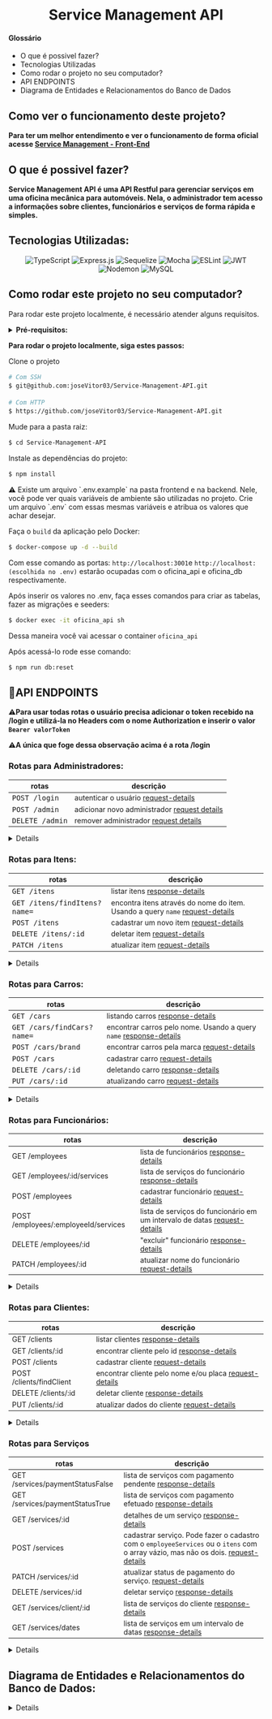 <h1 align="center">Service Management API</h1>

<h4>Glossário</h4>

- O que é possivel fazer?
- Tecnologias Utilizadas
- Como rodar o projeto no seu computador?
- API ENDPOINTS
- Diagrama de Entidades e Relacionamentos do Banco de Dados

## Como ver o funcionamento deste projeto?

**Para ter um melhor entendimento e ver o funcionamento de forma oficial acesse [Service Management - Front-End](https://github.com/joseVitor03/Service-Management-Front-End)**


## O que é possivel fazer?

**Service Management API é uma API Restful para gerenciar serviços em uma oficina mecânica para automóveis. Nela, o administrador tem acesso a informações sobre clientes, funcionários e serviços de forma rápida e simples.**

## Tecnologias Utilizadas:

<div align="center">

![TypeScript](https://img.shields.io/badge/typescript-%23007ACC.svg?style=for-the-badge&logo=typescript&logoColor=white)
![Express.js](https://img.shields.io/badge/express.js-%23404d59.svg?style=for-the-badge&logo=express&logoColor=%2361DAFB)
![Sequelize](https://img.shields.io/badge/Sequelize-52B0E7?style=for-the-badge&logo=Sequelize&logoColor=white)
![Mocha](https://img.shields.io/badge/-mocha-%238D6748?style=for-the-badge&logo=mocha&logoColor=white)
![ESLint](https://img.shields.io/badge/ESLint-4B3263?style=for-the-badge&logo=eslint&logoColor=white)
![JWT](https://img.shields.io/badge/JWT-black?style=for-the-badge&logo=JSON%20web%20tokens)
![Nodemon](https://img.shields.io/badge/NODEMON-%23323330.svg?style=for-the-badge&logo=nodemon&logoColor=%BBDEAD)
![MySQL](https://img.shields.io/badge/mysql-4479A1.svg?style=for-the-badge&logo=mysql&logoColor=white)

</div>

## Como rodar este projeto no seu computador?

Para rodar este projeto localmente, é necessário atender alguns requisitos.

<details>
    <summary><b>Pré-requisitos:</b></summary>

- Ter no mínimo 10GB livres no seu sistema.
- Ter o Git instalado em seu terminal. **[link](https://github.com/git-guides/install-git)**
- Ter uma chave SSH atrelada à sua conta no GitHub. [**link**](https://docs.github.com/en/authentication/connecting-to-github-with-ssh)
- Ter o Docker instalado em sua máquina na versão mais recente. Para instalar o Docker, acesse este [**link**](https://www.docker.com/).

</details>


**Para rodar o projeto localmente, siga estes passos:**

Clone o projeto

```bash
# Com SSH
$ git@github.com:joseVitor03/Service-Management-API.git

# Com HTTP
$ https://github.com/joseVitor03/Service-Management-API.git
```

Mude para a pasta raiz:

```bash
$ cd Service-Management-API
```

Instale as dependências do projeto:
```bash
$ npm install
```

<aside>
⚠️ Existe um arquivo `.env.example` na pasta frontend e na backend. Nele, você pode ver quais variáveis de ambiente são utilizadas no projeto.
Crie um arquivo `.env` com essas mesmas variáveis e atribua os valores que achar desejar.

</aside>


Faça o `build` da aplicação pelo Docker:

```bash
$ docker-compose up -d --build
```
Com esse comando as portas:
`http://localhost:3001`e `http://localhost:(escolhida no .env)` estarão ocupadas com o oficina_api e oficina_db respectivamente.

Após inserir os valores no .env, faça esses comandos para criar as tabelas, fazer as migrações e seeders:
```bash
$ docker exec -it oficina_api sh
```
Dessa maneira você vai acessar o container `oficina_api` 

Após acessá-lo rode esse comando:
```bash
$ npm run db:reset
```

## 📍API ENDPOINTS
⚠️**Para usar todas rotas o usuário precisa adicionar o token recebido na /login e utilizá-la no Headers com o nome Authorization e inserir o valor `Bearer valorToken`**

⚠️**A única que foge dessa observação acima é a rota /login**
### Rotas para Administradores:



| rotas              | descrição                                          
|----------------------|-----------------------------------------------------
| <kbd>POST /login</kbd>  | autenticar o usuário [request-details](#post-login-req)
| <kbd>POST /admin</kbd>     | adicionar novo administrador [request details](#post-admin-req)
| <kbd>DELETE /admin</kbd> | remover administrador [request details](#delete-admin)

<details>
    <sumary><h3>Solicitações e Respostas das rotas de admin</h3></sumary>

<h4 id="post-login-req">POST /login</h4>

##### REQUEST:
```json
{
  "email": "exaple@gmail.com",
  "password": "Ab12345678@"
}

```
##### RESPONSE:
```json
{
  "token": "eyJhbGciOiJIUzI1NiIsInR5cCI6IkpXVCJ9.eyJlbWFpbCI6Imp2NjgxMDMzQGdtYWlsLmNvbSIsInBhc3N3b3JkIjoiSnY5ODIyNzQ0OUAiLCJpYXQiOjE3MjQ5NzExNzMsImV4cCI6MTcyNTA1NzU3M30.hsmXyzDUl3Tot55VbpitHvbSAWBhO1yjXSUruIjKAtI"
}

```

<h4 id="post-admin-req">POST /admin</h4>

##### REQUEST:
```json
{
  "email": "example@gmail.com",
  "password": "Ab12345678@"
}

```
##### RESPONSE:
```json
{
  "id": 3,
  "email": "example@gmail.com",
  "password": "$2a$12$9bxR8BM/dia2.kDi57JRdex8EZtBOJYtQsN7KRLnpNwUZ0EmV2eJC"
}
```

<h4 id="delete-admin">DELETE /admin</h4>

##### REQUEST:
```json
{
  "email": "exaple@gmail.com",
}

```
##### RESPONSE:
```json
{
  "message": "Admin removido do sucesso"
}
```
</details>

### Rotas para Itens:
| rotas              | descrição                                          
|----------------------|-----------------------------------------------------
| <kbd>GET /itens</kbd> | listar itens [response-details](#get-list-itens)
| <kbd>GET /itens/findItens?name=</kbd>  | encontra itens através do nome do item. Usando a query `name` [request-details](#find-itens)
| <kbd>POST /itens</kbd> | cadastrar um novo item [request-details](#insert-item)
| <kbd>DELETE /itens/:id</kbd>  | deletar item [request-details](#delete-item)
| <kbd>PATCH /itens</kbd> | atualizar item [request-details](#update-item)
<details>
<sumary><h3>Solicitações e Respostas das rotas de itens</h3></sumary>

<h4 id="get-list-itens">GET /itens</h4>

##### RESPONSE:
```json
[{
    "id": 1,
    "name": "OLEO 15W40"
  },
  {
    "id": 2,
    "name": "OLEO 5W30"
  },
  {
    "id": 3,
    "name": "OLEO 0W20"
  },
  {
    "id": 4,
    "name": "OLEO DE CAMBIO"
  }]
```

<h4 id="find-itens">GET /itens/findItens?name=filtro</h4>

##### RESPONSE:
```json
[
  {
    "id": 16,
    "name": "FILTRO DE ÓLEO"
  },
  {
    "id": 17,
    "name": "FILTRO DE AR"
  },
  {
    "id": 48,
    "name": "FILTRO DE COMBUSTÍVEL"
  }
]
```

<h4 id="insert-item">POST /itens</h4>

#### REQUEST:
```json
{
  "name": "cabeçote"
}
```

#### RESPONSE:
```json
{
  "id": 38,
  "name": "CABEÇOTE"
}
```

<h4 id="delete-item">DELETE /itens</h4>

#### REQUEST:
```json
{
  "id": 38,
  "name": "CABEÇOTE"
}
```

#### RESPONSE:
```json
{
  "message": "Item excluído com sucesso."
}
```

<h4 id="update-item">PATCH /itens/2</h4>

#### REQUEST:
```json
{
  "name": "COXIM"
}
```

#### RESPONSE:
```json
{
  "id": 2,
  "name": "COXIM"
}
```
</details>

### Rotas para Carros:

| rotas       | descrição      
|-------------------|----------------------
| <kbd>GET /cars</kbd>  | listando carros [response-details](#list-cars)
| <kbd>GET /cars/findCars?name=</kbd>  | encontrar carros pelo nome. Usando a query `name` [response-details](#find-cars)
|<kbd>POST /cars/brand</kbd>  | encontrar carros pela marca [request-details](#find-cars-brand)
|<kbd>POST /cars</kbd>  | cadastrar carro [request-details](#insert-car)
|<kbd>DELETE /cars/:id</kbd>  | deletando carro [response-details](#delete-car)
|<kbd>PUT /cars/:id</kbd>  | atualizando carro [request-details](#update-car)

<details>
<sumary>Solicitações e Respostas das rotas de carros</sumary>

<h4 id="list-cars">GET /cars</h4>

#### RESPONSE:
```json
[
  {
    "id": 1,
    "name": "HONDA CIVIC",
    "year": 2020,
    "brand": "HONDA"
  },
  {
    "id": 2,
    "name": "PALIO",
    "year": 2015,
    "brand": "FIAT"
  },
  {
    "id": 3,
    "name": "VOLKSWAGEN GOL",
    "year": 2024,
    "brand": "VOLKSWAGEN"
  }]
```
<h4 id="find-cars">GET /cars/findCars?name=fi</h4>

#### RESPONSE:
```json
[{
    "id": 34,
    "name": "FORD FIESTA",
    "year": 2024,
    "brand": "FORD"
  },
  {
    "id": 64,
    "name": "HONDA FIT",
    "year": 2024,
    "brand": "HONDA"
  },
  {
    "id": 90,
    "name": "NISSAN PATHFINDER",
    "year": 2024,
    "brand": "NISSAN"
  }]
```
<h4 id="find-cars-brand">POST /cars/brand</h4>

#### REQUEST:
```json
{
  "brand": "HONDA"
}
```
#### RESPONSE:
```json
[
  {
    "id": 1,
    "name": "HONDA CIVIC",
    "year": 2020,
    "brand": "HONDA"
  },
  {
    "id": 63,
    "name": "HONDA CIVIC",
    "year": 2024,
    "brand": "HONDA"
  },
  {
    "id": 64,
    "name": "HONDA FIT",
    "year": 2024,
    "brand": "HONDA"
  }]
```

<h4 id="insert-car">POST /cars</h4>

#### REQUEST:
```json
{
  "name": "GOLF",
  "brand": "VOLKSWAGEN",
  "year": 2020
}
```

#### RESPONSE:
```json
{
  "id": 103,
  "name": "GOLF",
  "brand": "VOLKSWAGEN",
  "year": 2020
}
```

<h4 id="delete-car">DELETE /cars/2</h4>

#### RESPONSE:
```json
{
  "message": "carro excluído"
}
```

<h4 id="update-car">PUT /cars/2</h4>

#### REQUEST:
```json
{
  "name": "GOLF",
  "brand": "VOLKSWAGEN",
  "year": 2020
}
```

#### RESPONSE:
```json
{
  "id": 2,
  "name": "GOLF",
  "brand": "VOLKSWAGEN",
  "year": 2020
}
```

</details>


### Rotas para Funcionários:

| rotas    | descrição          
|----------------|-----------------
| GET /employees   | lista de funcionários [response-details](#list-employees)
| GET /employees/:id/services  | lista de serviços do funcionário [response-details](#list-services-by-employee)
| POST /employees  | cadastrar funcionário [request-details](#insert-employee)
| POST /employees/:employeeId/services  | lista de serviços do funcionário em um intervalo de datas [request-details](#list-services-by-employee-in-date-range)
| DELETE /employees/:id  | "excluir" funcionário [response-details](#delete-employee)
| PATCH /employees/:id   | atualizar nome do funcionário [request-details](#update-employee)

<details>
<sumary>Solicitações e Respostas das rotas de funcionários</sumary>

<h4 id="list-employees">GET /employees</h4>

#### RESPONSE:
```json
[
  {
    "id": 1,
    "name": "FABIO"
  },
  {
    "id": 2,
    "name": "LEANDRO"
  }
]
```

<h4 id="list-services-by-employee">GET /employees/1/services</h4>

#### RESPONSE:
```json
[
  {
    "labor": "500.00",
    "description": null,
    "service": {
      "id": 2,
      "totalService": "1750.00",
      "date": "2024-04-20",
      "paymentStatus": false,
      "principalEmployeeId": 1,
      "client": {
        "id": 2,
        "name": "Ciclano",
        "phone": "98765-4321",
        "carColor": "Vermelho",
        "plate": "XYZ-9A87",
        "car": {
          "id": 2,
          "name": "PALIO",
          "year": 2015,
          "brand": "FIAT"
        }
      }
    }
  }
]
```

<h4 id="insert-employee">POST /employees</h4>

#### REQUEST:
```json
{
  "name": "cleber"
}
```

#### RESPONSE:
```json
{
  "id": 3,
  "name": "CLEBER",
  "active": true
}
```

<h4 id="list-services-by-employee-in-date-range">POST /employees/1/services</h4>

#### REQUEST:
```json
{
  "dateInitial": "2024-01-10",
  "dateFinal": "2024-06-20"
}
```

#### RESPONSE
```json
[
  {
    "labor": "500.00",
    "description": "MÃO DE OBRA",
    "service": {
      "id": 2,
      "date": "2024-04-20",
      "client": {
        "id": 2,
        "name": "Ciclano",
        "carColor": "Vermelho",
        "plate": "XYZ-9A87",
        "car": {
          "id": 2,
          "name": "PALIO",
          "year": 2015,
          "brand": "FIAT"
        }
      }
    },
    "employee": {
      "id": 1,
      "name": "FABIO"
    }
  }
]
```

<h4 id="delete-employee">DELETE /employees/1</h4>

#### RESPONSE
```json
{
  "message": "funcionário excluído."
}
```

<h4 id="update-employee">PATCH /employees/2</h4>

#### REQUEST:
```json
{
  "name": "leandro"
}
```

#### RESPONSE:
```json
{
  "id": 2,
  "name": "Leandro"
}
```

</details>

### Rotas para Clientes:

|  rotas    | descrição           
|-------------|------------------
| GET /clients   | listar clientes [response-details](#list-clients)
| GET /clients/:id   | encontrar cliente pelo id [response-details](#get-client)
| POST /clients   | cadastrar cliente [request-details](#insert-client)
| POST /clients/findClient  | encontrar cliente pelo nome e/ou placa [request-details](#find-client-by-name-our-plate)
| DELETE /clients/:id  | deletar cliente [response-details](#delete-client)
| PUT /clients/:id  | atualizar dados do cliente [request-details](#update-client)

<details>
<sumary>Solicitações e Respostas das rotas de clientes</sumary>

<h4 id="list-clients">GET /clients</h4>

#### RESPONSE:
```json
[
  {
    "id": 1,
    "name": "Fulano",
    "phone": "12345-6789",
    "carColor": "Azul",
    "plate": "ABC-1B23",
    "car": {
      "id": 1,
      "name": "HONDA CIVIC",
      "year": 2020,
      "brand": "HONDA"
    }
  },
  {
    "id": 2,
    "name": "Ciclano",
    "phone": "98765-4321",
    "carColor": "Vermelho",
    "plate": "XYZ-9A87",
    "car": {
      "id": 2,
      "name": "PALIO",
      "year": 2015,
      "brand": "FIAT"
    }
  }
]
```
<h4 id="get-client">GET /clients/1</h4>

```json
{
  "id": 1,
  "name": "Fulano",
  "phone": "12345-6789",
  "carId": 1,
  "carColor": "Azul",
  "plate": "ABC-1B23",
  "car": {
    "id": 1,
    "name": "HONDA CIVIC",
    "year": 2020,
    "brand": "HONDA"
  }
}
```

<h4 id="insert-client">POST /clients</h4>

#### REQUEST:
```json
{
  "name": "Cleber",
  "carId": 4,
  "plate": "MCH3B23",
  "phone": "12 34567-8901",
  "carColor": "PRATA"
}
```

#### RESPONSE:
```json
{
  "id": 4,
  "name": "CLEBER",
  "phone": "12 34567-8901",
  "carColor": "PRATA",
  "plate": "MCH-3B23",
  "car": {
    "id": 4,
    "name": "VOLKSWAGEN VOYAGE",
    "year": 2024,
    "brand": "VOLKSWAGEN"
  }
}
```

<h4 id="find-client-by-name-our-plate">POST /clients/findClient</h4>

#### REQUEST:
```json
{
  "name": "",
  "plate": "X"
}
```
#### RESPONSE:
```json
[
  {
    "id": 2,
    "name": "Ciclano",
    "phone": "12 98765-4321",
    "carColor": "Vermelho",
    "plate": "XYZ-9A87",
    "car": {
      "id": 2,
      "name": "PALIO",
      "year": 2015,
      "brand": "FIAT"
    }
  }
]
```

<h4 id="delete-client">DELETE /clients/1</h4>

#### RESPONSE:
```json
{
  "message": "cliente excluído"
}
```

<h4 id="update-client">PUT /clients/2</h4>

#### REQUEST:
```json
{
  "name": "ana maria",
  "carId": 1,
  "plate": "MCH-1A23",
  "phone": "12 34568-9102",
  "carColor": "PRATA"
}
```

#### RESPONSE:
```json
{
  "id": 1,
  "name": "ana maria",
  "phone": "12 34568-9102",
  "plate": "MCH-1A23",
  "carId": 1,
  "carColor": "PRATA"
}
```

</details>

### Rotas para Serviços

|  rotas   | descrição       
|----------------|-----------------
| GET /services/paymentStatusFalse  | lista de serviços com pagamento pendente [response-details](#list-services-false)
| GET /services/paymentStatusTrue  | lista de serviços com pagamento efetuado [response-details](#list-services-true)
| GET /services/:id  | detalhes de um serviço [response-details](#find-service)
| POST /services   | cadastrar serviço. Pode fazer o cadastro com o `employeeServices` ou o `itens` com o array vázio, mas não os dois. [request-details](#insert-service)
| PATCH /services/:id  | atualizar status de pagamento do serviço. [request-details](#update-service)
| DELETE /services/:id  | deletar serviço [response-details](#delete-service)
| GET /services/client/:id  | lista de serviços do cliente [response-details](#services-client)
| GET /services/dates |  lista de serviços em um intervalo de datas [response-details](#services-dates)
<details>
<sumary>Solicitações e Respostas das rotas de serviços</sumary>

<h4 id="list-services-false">GET /services/paymentStatusFalse</h4>

#### RESPONSE
```json
[
  {
    "id": 2,
    "plate": "ASD-1Q24",
    "carColor": "vermelho",
    "totalService": "1750.00",
    "date": "2024-04-20",
    "paymentStatus": false,
    "client": {
      "id": 2,
      "name": "Ciclano",
      "phone": "98765-4321"
    },
    "principalEmployee": {
      "id": 1,
      "name": "FABIO",
      "active": true
    },
    "car": {
      "id": 55,
      "name": "HYUNDAI TUCSON",
      "year": 2024,
      "brand": "HYUNDAI"
    }
  }
]
```

<h4 id="list-services-true">GET /services/paymentStatusTrue</h4>

#### RESPONSE
```json
[
  {
    "id": 1,
    "plate": "ASD-1Q23",
    "carColor": "preto",
    "totalService": "750.00",
    "date": "2024-05-19",
    "paymentStatus": true,
    "client": {
      "id": 1,
      "name": "Fulano",
      "phone": "12345-6789"
    },
    "principalEmployee": {
      "id": 2,
      "name": "LEANDRO",
      "active": true
    },
    "car": {
      "id": 3,
      "name": "VOLKSWAGEN GOL",
      "year": 2024,
      "brand": "VOLKSWAGEN"
    }
  }
]
```
<h4 id="find-service">GET /services/1</h4>

#### RESPONSE:
```json
{
  "employees": [
    {
      "labor": "250.00",
      "description": "MÃO DE OBRA",
      "employee": {
        "id": 1,
        "name": "FABIO"
      }
    },
    {
      "labor": "250.00",
      "description": "ALINHAMENTO DE CABEÇOTE",
      "employee": {
        "id": 2,
        "name": "LEANDRO"
      }
    }
  ],
  "itens": [
    {
      "id": 1,
      "name": "OLEO 15W40",
      "qtdUnit": 2,
      "priceUnit": "125.00"
    }
  ],
  "basicServiceData": {
    "id": 1,
    "plate": "ASD-1Q23",
    "carColor": "preto",
    "totalService": "750.00",
    "date": "2024-05-19",
    "paymentStatus": true,
    "client": {
      "id": 1,
      "name": "Fulano",
      "phone": "12345-6789"
    },
    "principalEmployee": {
      "id": 2,
      "name": "LEANDRO"
    },
    "car": {
      "id": 3,
      "name": "VOLKSWAGEN GOL",
      "year": 2024,
      "brand": "VOLKSWAGEN"
    }
  }
}
```

<h4 id="insert-service">POST /services</h4>

#### REQUEST:
```json
{
  "clientId": 2,
  "carId": 3,
  "plate": "QWE-2R34",
  "carColor": "azul",
  "totalService": 700,
  "date": "2024-03-19",
  "paymentStatus": false,
  "principalEmployeeId": 2,
  "itens": [
    {
      "qtdUnit": 2,
      "priceUnit": 100,
      "itemId": 2
    }],
  "employeeServices": [{
    "employeeId": 2,
    "labor": 500,
    "description": null
  }]
}
```
#### RESPONSE:
```json
{
  "message": "serviço registrado."
}
```

<h4 id="update-service">PATCH /services/1</h4>

#### REQUEST:
```json
{
  "paymentStatus": true
}
```
#### RESPONSE:
```json
{
  "message": "status do serviço atualizado."
}
```

<h4 id="delete-service">DELETE /services/2</h4>

#### RESPONSE:
```json
{
  "message": "serviço deletado."
}
```
<h4 id="services-client">GET /services/client/2</h4>

#### RESPONSE:
```json
[
  {
    "id": 2,
    "plate": "ASD-1Q24",
    "carColor": "vermelho",
    "totalService": "1750.00",
    "date": "2024-04-20",
    "paymentStatus": false,
    "client": {
      "id": 2,
      "name": "Ciclano",
      "phone": "98765-4321"
    },
    "principalEmployee": {
      "id": 1,
      "name": "FABIO",
      "active": true
    },
    "car": {
      "id": 55,
      "name": "HYUNDAI TUCSON",
      "year": 2024,
      "brand": "HYUNDAI"
    }
  },
  {
    "id": 3,
    "plate": "QWE-2R34",
    "carColor": "AZUL",
    "totalService": "800.00",
    "date": "2024-03-19",
    "paymentStatus": false,
    "client": {
      "id": 2,
      "name": "Ciclano",
      "phone": "98765-4321"
    },
    "principalEmployee": {
      "id": 2,
      "name": "LEANDRO",
      "active": true
    },
    "car": {
      "id": 3,
      "name": "VOLKSWAGEN GOL",
      "year": 2024,
      "brand": "VOLKSWAGEN"
    }
  },
  {
    "id": 4,
    "plate": "QWE-2R34",
    "carColor": "AZUL",
    "totalService": "700.00",
    "date": "2024-03-19",
    "paymentStatus": false,
    "client": {
      "id": 2,
      "name": "Ciclano",
      "phone": "98765-4321"
    },
    "principalEmployee": {
      "id": 2,
      "name": "LEANDRO",
      "active": true
    },
    "car": {
      "id": 3,
      "name": "VOLKSWAGEN GOL",
      "year": 2024,
      "brand": "VOLKSWAGEN"
    }
  }
]
```

<h4 id="services-dates">GET /services/dates</h4>

#### REQUEST:
```json
{
  "dateInitial": "2023-02-10",
  "dateFinal": "2024-10-29"
}
```

#### RESPONSE:
```json
[
  {
    "id": 1,
    "plate": "ASD-1Q23",
    "carColor": "preto",
    "totalService": "750.00",
    "date": "2024-05-19",
    "paymentStatus": true,
    "principalEmployee": {
      "id": 2,
      "name": "LEANDRO",
      "active": true
    },
    "car": {
      "id": 3,
      "name": "VOLKSWAGEN GOL",
      "year": 2024,
      "brand": "VOLKSWAGEN"
    }
  },
  {
    "id": 2,
    "plate": "ASD-1Q24",
    "carColor": "vermelho",
    "totalService": "1750.00",
    "date": "2024-04-20",
    "paymentStatus": false,
    "principalEmployee": {
      "id": 1,
      "name": "FABIO",
      "active": true
    },
    "car": {
      "id": 55,
      "name": "HYUNDAI TUCSON",
      "year": 2024,
      "brand": "HYUNDAI"
    }
  },
  {
    "id": 3,
    "plate": "QWE-2R34",
    "carColor": "AZUL",
    "totalService": "800.00",
    "date": "2024-03-19",
    "paymentStatus": false,
    "principalEmployee": {
      "id": 2,
      "name": "LEANDRO",
      "active": true
    },
    "car": {
      "id": 3,
      "name": "VOLKSWAGEN GOL",
      "year": 2024,
      "brand": "VOLKSWAGEN"
    }
  },
  {
    "id": 4,
    "plate": "QWE-2R34",
    "carColor": "AZUL",
    "totalService": "700.00",
    "date": "2024-03-19",
    "paymentStatus": false,
    "principalEmployee": {
      "id": 2,
      "name": "LEANDRO",
      "active": true
    },
    "car": {
      "id": 3,
      "name": "VOLKSWAGEN GOL",
      "year": 2024,
      "brand": "VOLKSWAGEN"
    }
  }
]
```

</details>


## Diagrama de Entidades e Relacionamentos do Banco de Dados:

<details>
<img src="./images/Captura de tela de 2024-09-06 16-57-06.png">
</details>
